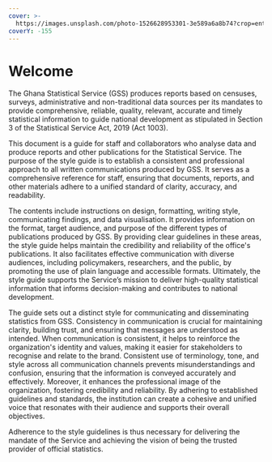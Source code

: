 ```yaml
---
cover: >-
  https://images.unsplash.com/photo-1526628953301-3e589a6a8b74?crop=entropy&cs=srgb&fm=jpg&ixid=M3wxOTcwMjR8MHwxfHNlYXJjaHw0fHxkYXRhfGVufDB8fHx8MTc0MDY1MzM3OXww&ixlib=rb-4.0.3&q=85
coverY: -155
---
```


# Welcome

The Ghana Statistical Service (GSS) produces reports based on censuses, surveys, administrative and non-traditional data sources per its mandates to provide comprehensive, reliable, quality, relevant, accurate and timely statistical information to guide national development as stipulated in Section 3 of the Statistical Service Act, 2019 (Act 1003).

This document is a guide for staff and collaborators who analyse data and produce reports and other publications for the Statistical Service. The purpose of the style guide is to establish a consistent and professional approach to all written communications produced by GSS. It serves as a comprehensive reference for staff, ensuring that documents, reports, and other materials adhere to a unified standard of clarity, accuracy, and readability.

The contents include instructions on design, formatting, writing style, communicating findings, and data visualisation. It provides information on the format, target audience, and purpose of the different types of publications produced by GSS. By providing clear guidelines in these areas, the style guide helps maintain the credibility and reliability of the office's publications. It also facilitates effective communication with diverse audiences, including policymakers, researchers, and the public, by promoting the use of plain language and accessible formats. Ultimately, the style guide supports the Service’s mission to deliver high-quality statistical information that informs decision-making and contributes to national development.

The guide sets out a distinct style for communicating and disseminating statistics from GSS. Consistency in communication is crucial for maintaining clarity, building trust, and ensuring that messages are understood as intended. When communication is consistent, it helps to reinforce the organization's identity and values, making it easier for stakeholders to recognise and relate to the brand. Consistent use of terminology, tone, and style across all communication channels prevents misunderstandings and confusion, ensuring that the information is conveyed accurately and effectively. Moreover, it enhances the professional image of the organization, fostering credibility and reliability. By adhering to established guidelines and standards, the institution can create a cohesive and unified voice that resonates with their audience and supports their overall objectives.

Adherence to the style guidelines is thus necessary for delivering the mandate of the Service and achieving the vision of being the trusted provider of official statistics.
